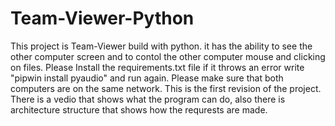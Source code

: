 # Team-Viewer-Python
This project is Team-Viewer build with python.
it has the ability to see the other computer screen and to contol the other computer mouse and clicking on files.
Please Install the requirements.txt file if it throws an error write "pipwin install pyaudio" and run again.
Please make sure that both computers are on the same network.
This is the first revision of the project.
There is a vedio that shows what the program can do, also there is architecture structure that shows how the requrests are made.

